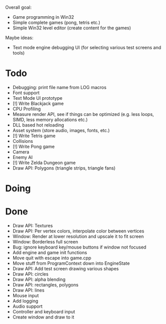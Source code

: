 Overall goal:
- Game programming in Win32
- Simple complete games (pong, tetris etc.)
- Simple Win32 level editor (create content for the games)

Maybe ideas:
- Text mode engine debugging UI (for selecting various test screens and tools)

# Todo
- Debugging: print file name from LOG macros
- Font support
- Text Mode UI prototype
- [!] Write Blackjack game
- CPU Profiling
- Measure render API, see if things can be optimized (e.g. less loops, SIMD, less memory allocations etc.)
- DLL based hot reloading
- Asset system (store audio, images, fonts, etc.)
- [!] Write Tetris game
- Collisions
- [!] Write Pong game
- Camera
- Enemy AI
- [!] Write Zelda Dungeon game
- Draw API: Polygons (triangle strips, triangle fans)

# Doing

# Done
- Draw API: Textures
- Draw API: Per vertex colors, interpolate color between vertices
- Window: Render at lower resolution and upscale it to fit screen
- Window: Borderless full screen
- Bug: ignore keyboard key/mouse buttons if window not focused
- Add engine and game init functions
- Move quit with escape into game.cpp
- Move stuff from ProgramContext down into EngineState
- Draw API: Add test screen drawing various shapes
- Draw API: circles
- Draw API: alpha blending
- Draw API: rectangles, polygons
- Draw API: lines
- Mouse input
- Add logging
- Audio support
- Controller and keyboard input
- Create window and draw to it
